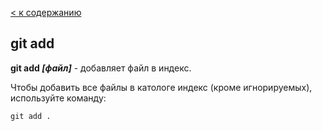 [< к содержанию](./README.md)

## git add

**git add *[файл]*** - добавляет файл в индекс.

Чтобы добавить все файлы в катологе индекс (кроме игнорируемых), используйте команду:

```bash-
git add .
```